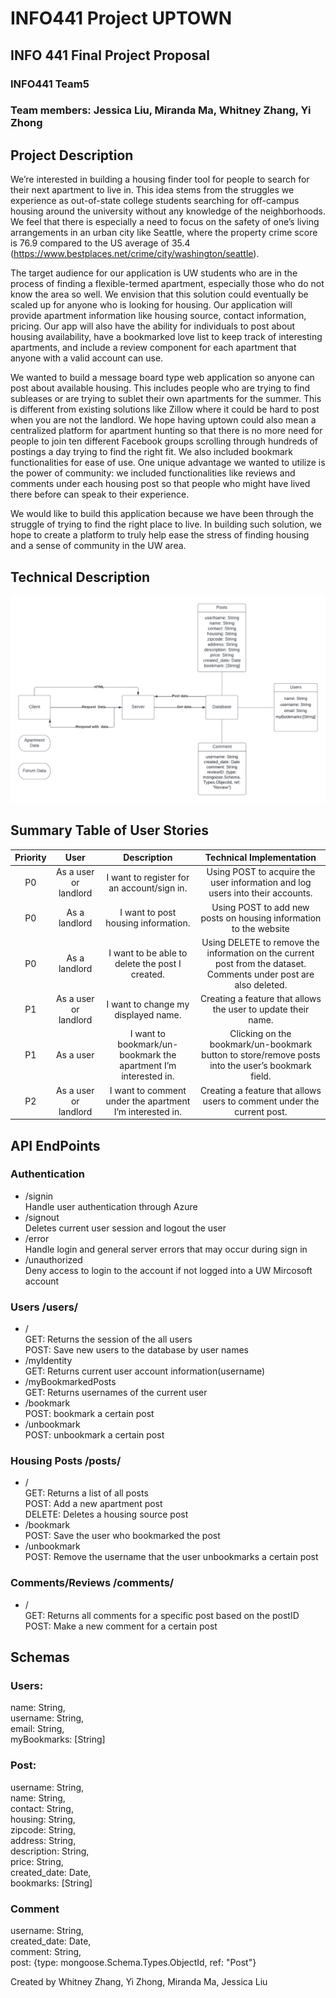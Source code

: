 # INFO441 Project UPTOWN

## INFO 441 Final Project Proposal
### INFO441 Team5 
### Team members: Jessica Liu, Miranda Ma, Whitney Zhang, Yi Zhong
 
## Project Description 
We’re interested in building a housing finder tool for people to search for their next apartment to live in. This idea stems from the struggles we experience as out-of-state college students searching for off-campus housing around the university without any knowledge of the neighborhoods. We feel that there is especially a need to focus on the safety of one’s living arrangements in an urban city like Seattle, where the property crime score is 76.9 compared to the US average of 35.4 (https://www.bestplaces.net/crime/city/washington/seattle). 

The target audience for our application is UW students who are in the process of finding a flexible-termed apartment, especially those who do not know the area so well. We envision that this solution could eventually be scaled up for anyone who is looking for housing. Our application will provide apartment information like housing source, contact information, pricing. Our app will also have the ability for individuals to post about housing availability, have a bookmarked love list to keep track of interesting apartments, and include a review component for each apartment that anyone with a valid account can use. 

We wanted to build a message board type web application so anyone can post about available housing. This includes people who are trying to find subleases or are trying to sublet their own apartments for the summer. This is different from existing solutions like Zillow where it could be hard to post when you are not the landlord. We hope having uptown could also mean a centralized platform for apartment hunting so that there is no more need for people to join ten different Facebook groups scrolling through hundreds of postings a day trying to find the right fit. We also included bookmark functionalities for ease of use. One unique advantage we wanted to utilize is the power of community: we included functionalities like reviews and comments under each housing post so that people who might have lived there before can speak to their experience. 

We would like to build this application because we have been through the struggle of trying to find the right place to live. In building such solution, we hope to create a platform to truly help ease the stress of finding housing and a sense of community in the UW area. 
 
## Technical Description

![alt text](/public/img/Info%20441.png)

## Summary Table of User Stories
| Priority  |          User         |                                                 Description                                                 |                                      Technical Implementation                                     |
|:---------:|:---------------------:|:-----------------------------------------------------------------------------------------------------------:|:-------------------------------------------------------------------------------------------------:|
| P0        | As a user or landlord | I want to register for an account/sign in.                                                                  | Using POST to acquire the user information and log users into their accounts.                     |
| P0        | As a landlord         | I want to post housing information.                                                                         | Using POST to add new posts on housing information to the website                                 |
| P0        | As a landlord         | I want to be able to delete the post I created.                                                             | Using DELETE to remove the information on the current post from the dataset. Comments under post are also deleted.                      |
| P1        | As a user or landlord     | I want to change my displayed name.                         | Creating a feature that allows the user to update their name.                           |
| P1        | As a user             | I want to bookmark/un-bookmark the apartment I’m interested in.                                             | Clicking on the bookmark/un-bookmark button to store/remove posts into the user’s bookmark field. |
| P2        | As a user or landlord     | I want to comment under the apartment I’m interested in.                         | Creating a feature that allows users to comment under the current post.                           |
 
## API EndPoints
### Authentication 
- /signin <br>
	Handle user authentication through Azure
- /signout <br>
	Deletes current user session and logout the user
- /error <br>
	Handle login and general server errors that may occur during sign in
- /unauthorized <br>
	Deny access to login to the account if not logged into a UW Mircosoft account
 
### Users  /users/
- / <br>
	GET: Returns the session of the all users <br>
	POST: Save new users to the database by user names <br>
- /myIdentity <br>
	GET: Returns current user account information(username)  <br>
- /myBookmarkedPosts <br>
	GET: Returns usernames of the current user <br>
- /bookmark <br>
	POST: bookmark a certain post 
- /unbookmark <br>
	POST: unbookmark a certain post
 
### Housing Posts /posts/
- / <br>
GET: Returns a list of all posts <br>
POST: Add a new apartment post<br>
DELETE: Deletes a housing source post<br>
- /bookmark <br>
	POST: Save the user who bookmarked the post <br>
- /unbookmark <br>
	POST: Remove the username that the user unbookmarks a certain post<br>

### Comments/Reviews /comments/
- / <br>
GET: Returns all comments for a specific post based on the postID <br>
POST: Make a new comment for a certain post <br>
 
 
 
## Schemas
### Users:
name: String, <br>
username: String, <br>
email: String, <br>
myBookmarks: [String]
 
### Post:
username: String, <br>
name: String, <br>
contact: String, <br>
housing: String, <br>
zipcode: String, <br>
address: String, <br>
description: String, <br>
price: String, <br>
created_date: Date, <br>
bookmarks: [String]
 
### Comment
username: String, <br>
created_date: Date, <br>
comment: String, <br>
post: {type: mongoose.Schema.Types.ObjectId, ref: "Post"}

Created by Whitney Zhang, Yi Zhong, Miranda Ma, Jessica Liu
